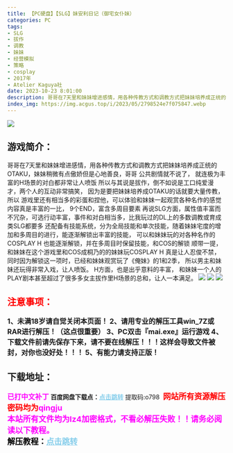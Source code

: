 ```yaml
---
title: 【PC硬盘】【SLG】妹安利日记（御宅女仆妹）
categories: PC
tags:
- SLG
- 拔作
- 调教
- 妹妹
- 经营模拟
- 策略
- cosplay
- 2017年
- Atelier Kaguya社
date: 2023-10-23 8:01:00
description: 哥哥在7天里和妹妹增进感情，用各种传教方式和调教方式把妹妹培养成正统的OTAKU，妹妹稍微有点傲娇但是心地善良，哥哥 公共剧情就不说了，就连极为丰富的H场景的对白都非常让人喷饭 所以与其说是拔作，倒不如说是工口纯爱漫才，两个人的互动非常搞笑， 因为是要把妹妹培养成OTAKU的话就要大量传教，所以 游戏里还有相当多的彩蛋和捏他，可以体验和妹妹一起观赏各种名作的感觉 内容真是丰富的一比，
index_img: https://img.acgus.top/i/2023/05/2798524e7f075847.webp
---
```

![](https://img.acgus.top/i/2023/05/2798524e7f075847.webp)
## 游戏简介：
哥哥在7天里和妹妹增进感情，用各种传教方式和调教方式把妹妹培养成正统的OTAKU，妹妹稍微有点傲娇但是心地善良，哥哥 公共剧情就不说了，
就连极为丰富的H场景的对白都非常让人喷饭 所以与其说是拔作，倒不如说是工口纯爱漫才，两个人的互动非常搞笑， 
因为是要把妹妹培养成OTAKU的话就要大量传教，所以 游戏里还有相当多的彩蛋和捏他，可以体验和妹妹一起观赏各种名作的感觉 内容真是丰富的一比，
9个END，富含多周目要素 再说SLG方面，属性值丰富而不冗杂，可选行动丰富，事件和对白相当多，比我玩过的DL上的多数调教或育成类SLG都要多 
还配备有技能系统，分为全局技能和单次技能，随着妹妹宅度的增加和多周目的进行，能逐渐解锁出丰富的技能， 
可以和妹妹玩的对各种名作的COSPLAY H 也能逐渐解锁，并在多周目时保留技能，和COS的解锁 
顺带一提，和妹妹在这个游戏里和COS成桐乃的的妹妹玩COSPLAY H 真是让人忍俊不禁，同时因为解锁这一项时，已经和妹妹观赏玩了《俺妹》的1和2季，
所以男主和妹妹还玩得非常入戏，让人喷饭。 H方面，也是出乎意料的丰富，
和妹妹一个人的PLAY剧本甚至超过了很多多女主拔作里H场景的总和，让人一本满足。
![](https://img.acgus.top/i/2023/05/990ab604f4075904.webp)
![](https://img.acgus.top/i/2023/05/3c20c8c791075858.webp)
![](https://img.acgus.top/i/2023/05/2b8d375bf4075852.webp)





## <font color=#FF0000 >注意事项：</font>
<font size=3><b>1、未满18岁请自觉关闭本页面！
2、请用专业的解压工具win_7Z或RAR进行解压！（这点很重要）
3、PC双击『mai.exe』运行游戏
4、下载文件前请先保存下来，请不要在线解压！！！这样会导致文件被封，对你也没好处！！！
5、有能力请支持正版！</b></font>

## 下载地址：
<font color=#FF00FF size=3><b>已打中文补丁</b></font>
<b>百度网盘下载点：</b><a href="https://pan.baidu.com/s/17AkYhVWZlvzZLtdGUnSXcw?pwd=o798" style="color: #87CEEB;"><b>点击跳转</b></a> 提取码:o798
<a style="padding: 0" href="https://post.qingju.org/AD/"><img style="max-width:100%" src="https://img.acgus.top/i/2024/07/478f689b8021d8d499ab43d21acf137a.gif" alt=""></a>
<b><font color=#FF0000 size=4>网站所有资源解压密码均为</b></font><b><font color=#FF00FF size=4>qingju</font><font color=#FF0000 ></font></b><br><b><font color=#FF00FF size=4>本站所有文件均为lz4加密格式，不看必解压失败！！请务必阅读以下教程。</b></font><br><b><font color=#000 size=4>解压教程：</b><a href="https://post.qingju.org/tutorial/000/" style="color: #87CEEB;"><b>点击跳转</b></a>
